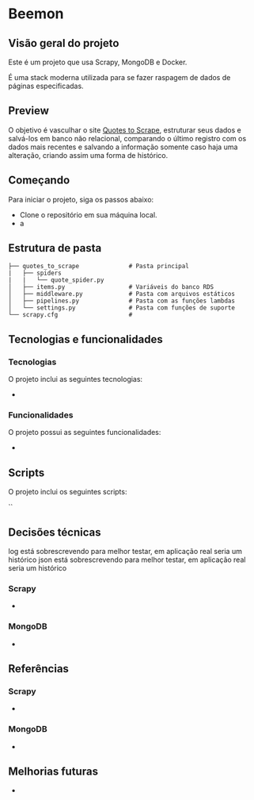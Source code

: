 # Beemon
## Visão geral do projeto

Este é um projeto que usa Scrapy, MongoDB e Docker.

É uma stack moderna utilizada para se fazer raspagem de dados de páginas especificadas.

## Preview

O objetivo é vasculhar o site [Quotes to Scrape](https://quotes.toscrape.com/), estruturar seus dados e salvá-los em banco não relacional, comparando o último registro com os dados mais recentes e salvando a informação somente caso haja uma alteração, criando assim uma forma de histórico.

## Começando

Para iniciar o projeto, siga os passos abaixo:

- Clone o repositório em sua máquina local.
- a

## Estrutura de pasta

```
├── quotes_to_scrape              # Pasta principal
|   ├── spiders
|   |   └── quote_spider.py 
│   ├── items.py                  # Variáveis do banco RDS
│   ├── middleware.py             # Pasta com arquivos estáticos
│   ├── pipelines.py              # Pasta com as funções lambdas
│   └── settings.py               # Pasta com funções de suporte
└── scrapy.cfg                    # 
```

## Tecnologias e funcionalidades

### Tecnologias

O projeto inclui as seguintes tecnologias:

- 

### Funcionalidades

O projeto possui as seguintes funcionalidades:

- 

## Scripts

O projeto inclui os seguintes scripts:

``

## Decisões técnicas
log está sobrescrevendo para melhor testar, em aplicação real seria um histórico
json está sobrescrevendo para melhor testar, em aplicação real seria um histórico
### Scrapy

- 

### MongoDB

- 

## Referências

### Scrapy

- 

### MongoDB

- 

## Melhorias futuras

- 
